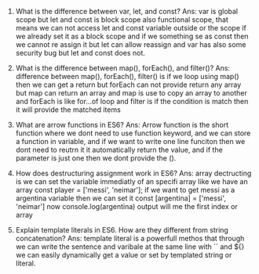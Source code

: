 01. What is the difference between var, let, and const?
Ans: var is global scope but let and const is block scope also functional scope, that means we can not access let and const variable outside or the scope if we already set it as a block scope 
and if we something se as const then we cannot re assign it but let can allow reassign 
and var has also some security bug but let and const does not.

2) What is the difference between map(), forEach(), and filter()?
Ans: difference between map(), forEach(), filter() is if we loop using map() then we can get a return but forEach can not provide return any array but map can return an array and map is use to copy an array to another and forEach is like for...of loop and filter is if the condition is match then it will provide the matched items
3) What are arrow functions in ES6?
Ans: Arrow function is the short function where we dont need to use function keyword, 
and we can store a function in variable, and if we want to write one line funciton then we dont need to reutrn it it automatically return the value, and if the parameter is just one then we dont provide the ().

4) How does destructuring assignment work in ES6?
Ans: array dectructing is we can set the variable immediatly of an specifi array like we have an array
const player = ['messi', 'neimar'];
if we want to get messi as a argentina variable then we can set it
const [argentina] = ['messi', 'neimar']
now console.log(argentina)
output will me the first index or array

5) Explain template literals in ES6. How are they different from string concatenation?
Ans: template literal is a powerfull methos that through we can write the sentence and varibale at the same line with `` and ${} we can easily dynamically get a value or set by templated string or literal. 